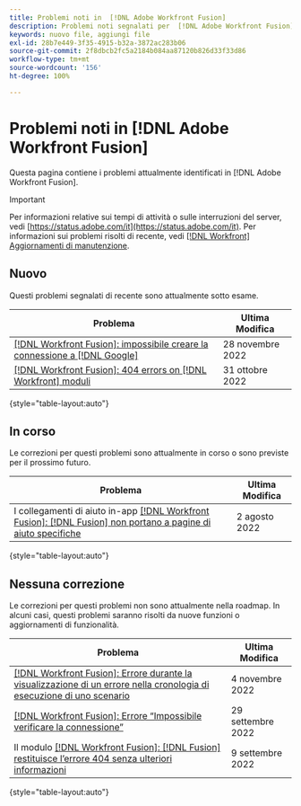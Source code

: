 ```yaml
---
title: Problemi noti in  [!DNL Adobe Workfront Fusion]
description: Problemi noti segnalati per  [!DNL Adobe Workfront Fusion]
keywords: nuovo file, aggiungi file
exl-id: 28b7e449-3f35-4915-b32a-3872ac283b06
source-git-commit: 2f8dbcb2fc5a2184b084aa87120b826d33f33d86
workflow-type: tm+mt
source-wordcount: '156'
ht-degree: 100%

---
```


# Problemi noti in [!DNL Adobe Workfront Fusion]

Questa pagina contiene i problemi attualmente identificati in [!DNL Adobe Workfront Fusion].

>[!IMPORTANT]
>
>Per informazioni relative sui tempi di attività o sulle interruzioni del server, vedi [https://status.adobe.com/it](https://status.adobe.com/it). Per informazioni sui problemi risolti di recente, vedi [[!DNL Workfront] Aggiornamenti di manutenzione](../maintenance/current-updates.md).

## Nuovo

Questi problemi segnalati di recente sono attualmente sotto esame.

| **Problema** | **Ultima Modifica** |
| -----------------------------------------------------------------| ----------------- |
| [[!DNL Workfront Fusion]: impossibile creare la connessione a  [!DNL Google]](known-issues-workfront-fusion/fusion-google-connection-fails.md) | 28 novembre 2022 |
| [[!DNL Workfront Fusion]: 404 errors on [!DNL Workfront] moduli](known-issues-workfront-fusion/fusion-404-error-in-wf-module.md) | 31 ottobre 2022 |

{style=&quot;table-layout:auto&quot;}


## In corso

Le correzioni per questi problemi sono attualmente in corso o sono previste per il prossimo futuro.

| **Problema** | **Ultima Modifica** |
| -----------------------------------------------------------------| ----------------- |
| I collegamenti di aiuto in-app [[!DNL Workfront Fusion]: [!DNL Fusion]  non portano a pagine di aiuto specifiche](known-issues-workfront-fusion/help-links-in-modules-not-working.md) | 2 agosto 2022 |

{style=&quot;table-layout:auto&quot;}

## Nessuna correzione

Le correzioni per questi problemi non sono attualmente nella roadmap. In alcuni casi, questi problemi saranno risolti da nuove funzioni o aggiornamenti di funzionalità.

| **Problema** | **Ultima Modifica** |
| -----------------------------------------------------------------| ----------------- |
| [[!DNL Workfront Fusion]: Errore durante la visualizzazione di un errore nella cronologia di esecuzione di uno scenario](known-issues-workfront-fusion/fusion-enoent-error-when-viewing-error.md) | 4 novembre 2022 |
| [[!DNL Workfront Fusion]: Errore “Impossibile verificare la connessione”](known-issues-workfront-fusion/fusion-401-error-must-reauthenicate-connection.md) | 29 settembre 2022 |
| Il modulo [[!DNL Workfront Fusion]: [!DNL Fusion]  restituisce l’errore 404 senza ulteriori informazioni](known-issues-workfront-fusion/fusion-404-error-no-description.md) | 9 settembre 2022 |

{style=&quot;table-layout:auto&quot;}
